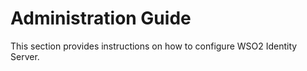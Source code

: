 # Administration Guide


This section provides instructions on how to configure WSO2 Identity Server.

